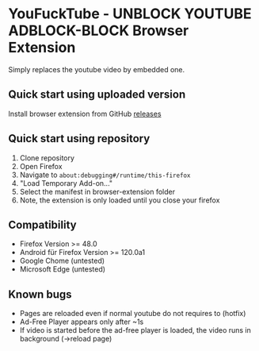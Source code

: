 # YouFuckTube - UNBLOCK YOUTUBE ADBLOCK-BLOCK Browser Extension
Simply replaces the youtube video by embedded one. 

## Quick start using uploaded version
Install browser extension from GitHub [releases](releases/latest)

## Quick start using repository
1. Clone repository
2. Open Firefox
3. Navigate to `about:debugging#/runtime/this-firefox`
4. "Load Temporary Add-on..."
5. Select the manifest in browser-extension folder
6. Note, the extension is only loaded until you close your firefox

## Compatibility
- Firefox Version >= 48.0
- Android für Firefox Version >= 120.0a1
- Google Chome (untested)
- Microsoft Edge (untested)

## Known bugs
- Pages are reloaded even if normal youtube do not requires to (hotfix)
- Ad-Free Player appears only after ~1s
- If video is started before the ad-free player is loaded, the video runs in background (->reload page)